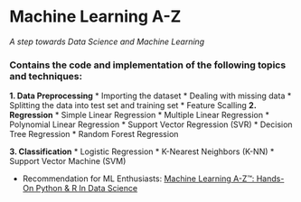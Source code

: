 # Machine Learning A-Z
*A step towards Data Science and Machine Learning*

### Contains the code and implementation of the following topics and techniques:

**1. Data Preprocessing**
	* Importing the dataset
	* Dealing with missing data
	* Splitting the data into test set and training set
	* Feature Scalling
**2. Regression**
	* Simple Linear Regression
	* Multiple Linear Regression
	* Polynomial Linear Regression
	* Support Vector Regression (SVR)
	* Decision Tree Regression
	* Random Forest Regression
	
**3. Classification**
	* Logistic Regression
	* K-Nearest Neighbors (K-NN)
	* Support Vector Machine (SVM)

* Recommendation for ML Enthusiasts: [Machine Learning A-Z™: Hands-On Python & R In Data Science](https://www.udemy.com/machinelearning/)

